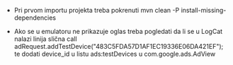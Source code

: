 * Pri prvom importu projekta treba pokrenuti mvn clean -P install-missing-dependencies

* Ako se u emulatoru ne prikazuje oglas treba pogledati da li se u LogCat nalazi linija slična  call adRequest.addTestDevice("483C5FDA57D1AF1EC19336E06DA421EF"); 
  te dodati device_id u listu ads:testDevices u com.google.ads.AdView
  
